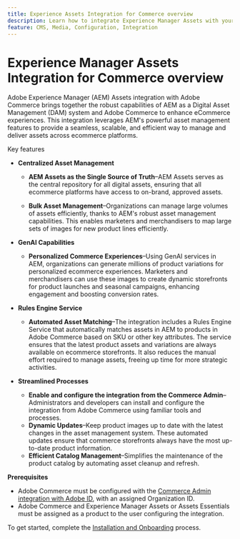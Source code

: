 ```yaml
---
title: Experience Assets Integration for Commerce overview
description: Learn how to integrate Experience Manager Assets with your [!DNL Commerce] instance to access to countless media assets for use in your store.
feature: CMS, Media, Configuration, Integration
---
```

# Experience Manager Assets Integration for Commerce overview

Adobe Experience Manager (AEM) Assets integration with Adobe Commerce brings together the robust capabilities of AEM as a Digital Asset Management (DAM) system and Adobe Commerce to enhance eCommerce experiences. This integration leverages AEM's powerful asset management features to provide a seamless, scalable, and efficient way to manage and deliver assets across ecommerce platforms.

Key features

- **Centralized Asset Management**

  - **AEM Assets as the Single Source of Truth**–AEM Assets serves as the central repository for all digital assets, ensuring that all ecommerce platforms have access to on-brand, approved assets.

  - **Bulk Asset Management**–Organizations can manage large volumes of assets efficiently, thanks to AEM's robust asset management capabilities. This enables marketers and merchandisers to map large sets of images for new product lines efficiently.

- **GenAI Capabilities**

  - **Personalized Commerce Experiences**–Using GenAI services in AEM, organizations can generate millions of product variations for personalized ecommerce experiences. Marketers and merchandisers can use these images to create dynamic storefronts for product launches and seasonal campaigns, enhancing engagement and boosting conversion rates.

- **Rules Engine Service**

  - **Automated Asset Matching**–The integration includes a Rules Engine Service that automatically matches assets in AEM to products in Adobe Commerce based on SKU or other key attributes. The service ensures that the latest product assets and variations are always available on ecommerce storefronts. It also reduces the manual effort required to manage assets, freeing up time for more strategic activities.

- **Streamlined Processes**
  - **Enable and configure the integration from the Commerce Admin**–Administrators and developers can install and configure the integration from Adobe Commerce using familiar tools and processes.
  - **Dynamic Updates**–Keep product images up to date with the latest changes in the asset management system. These automated updates ensure that commerce storefronts always have the most up-to-date product information.
  - **Efficient Catalog Management**–Simplifies the maintenance of the product catalog by automating asset cleanup and refresh.

**Prerequisites**

- Adobe Commerce must be configured with the [Commerce Admin integration with Adobe ID](/help/getting-started/adobe-ims-config.md), with an assigned Organization ID.
- Adobe Commerce and Experience Manager Assets or Assets Essentials must be assigned as a product to the user configuring the integration.

To get started, complete the [Installation and Onboarding](aem-assets-install.md) process.
